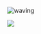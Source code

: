 ![waving](https://capsule-render.vercel.app/api?type=waving&height=200&text=Nalgle&fontAlign=80&fontAlignY=40&color=gradient)

<img src="https://img.shields.io/badge/white?style=flat-square&logo=typescript&logoColor=white"/>

